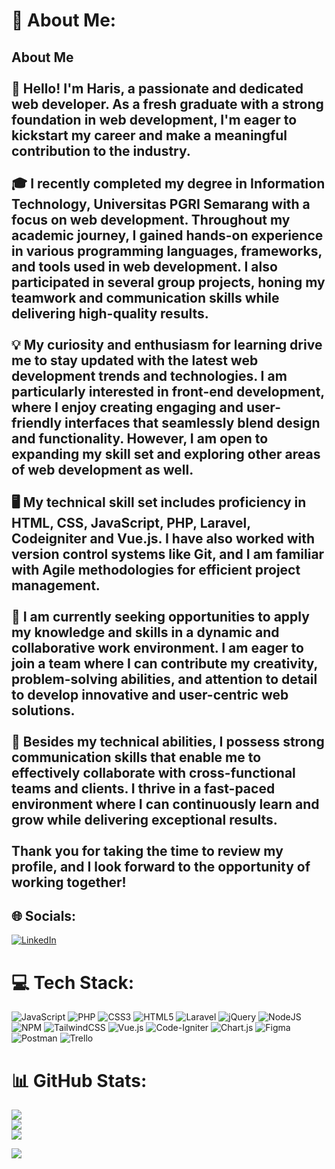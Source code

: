 # 💫 About Me:
## About Me<br><br>👋 Hello! I'm Haris, a passionate and dedicated web developer. As a fresh graduate with a strong foundation in web development, I'm eager to kickstart my career and make a meaningful contribution to the industry.<br><br>🎓 I recently completed my degree in Information Technology, Universitas PGRI Semarang with a focus on web development. Throughout my academic journey, I gained hands-on experience in various programming languages, frameworks, and tools used in web development. I also participated in several group projects, honing my teamwork and communication skills while delivering high-quality results.<br><br>💡 My curiosity and enthusiasm for learning drive me to stay updated with the latest web development trends and technologies. I am particularly interested in front-end development, where I enjoy creating engaging and user-friendly interfaces that seamlessly blend design and functionality. However, I am open to expanding my skill set and exploring other areas of web development as well.<br><br>🖥️ My technical skill set includes proficiency in HTML, CSS, JavaScript, PHP, Laravel, Codeigniter and Vue.js. I have also worked with version control systems like Git, and I am familiar with Agile methodologies for efficient project management.<br><br>💼 I am currently seeking opportunities to apply my knowledge and skills in a dynamic and collaborative work environment. I am eager to join a team where I can contribute my creativity, problem-solving abilities, and attention to detail to develop innovative and user-centric web solutions.<br><br>🌟 Besides my technical abilities, I possess strong communication skills that enable me to effectively collaborate with cross-functional teams and clients. I thrive in a fast-paced environment where I can continuously learn and grow while delivering exceptional results.<br><br>Thank you for taking the time to review my profile, and I look forward to the opportunity of working together!


## 🌐 Socials:
[![LinkedIn](https://img.shields.io/badge/LinkedIn-%230077B5.svg?logo=linkedin&logoColor=white)](https://linkedin.com/in/abdulharis) 

# 💻 Tech Stack:
![JavaScript](https://img.shields.io/badge/javascript-%23323330.svg?style=flat&logo=javascript&logoColor=%23F7DF1E) ![PHP](https://img.shields.io/badge/php-%23777BB4.svg?style=flat&logo=php&logoColor=white) ![CSS3](https://img.shields.io/badge/css3-%231572B6.svg?style=flat&logo=css3&logoColor=white) ![HTML5](https://img.shields.io/badge/html5-%23E34F26.svg?style=flat&logo=html5&logoColor=white) ![Laravel](https://img.shields.io/badge/laravel-%23FF2D20.svg?style=flat&logo=laravel&logoColor=white) ![jQuery](https://img.shields.io/badge/jquery-%230769AD.svg?style=flat&logo=jquery&logoColor=white) ![NodeJS](https://img.shields.io/badge/node.js-6DA55F?style=flat&logo=node.js&logoColor=white) ![NPM](https://img.shields.io/badge/NPM-%23000000.svg?style=flat&logo=npm&logoColor=white) ![TailwindCSS](https://img.shields.io/badge/tailwindcss-%2338B2AC.svg?style=flat&logo=tailwind-css&logoColor=white) ![Vue.js](https://img.shields.io/badge/vuejs-%2335495e.svg?style=flat&logo=vuedotjs&logoColor=%234FC08D) ![Code-Igniter](https://img.shields.io/badge/CodeIgniter-%23EF4223.svg?style=flat&logo=codeIgniter&logoColor=white) ![Chart.js](https://img.shields.io/badge/chart.js-F5788D.svg?style=flat&logo=chart.js&logoColor=white) 	![Figma](https://img.shields.io/badge/figma-%23F24E1E.svg?style=flat&logo=figma&logoColor=white) ![Postman](https://img.shields.io/badge/Postman-FF6C37?style=flat&logo=postman&logoColor=white) ![Trello](https://img.shields.io/badge/Trello-%23026AA7.svg?style=flat&logo=Trello&logoColor=white)
# 📊 GitHub Stats:
![](https://github-readme-stats.vercel.app/api?username=harrissetyawan&theme=calm&hide_border=false&include_all_commits=true&count_private=true)<br/>
![](https://github-readme-streak-stats.herokuapp.com/?user=harrissetyawan&theme=calm&hide_border=false)<br/>
![](https://github-readme-stats.vercel.app/api/top-langs/?username=harrissetyawan&theme=calm&hide_border=false&include_all_commits=true&count_private=true&layout=compact)

[![](https://visitcount.itsvg.in/api?id=harrissetyawan&icon=0&color=7)](https://visitcount.itsvg.in)

<!-- Proudly created with GPRM ( https://gprm.itsvg.in ) -->